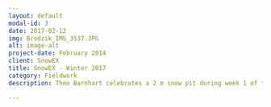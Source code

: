 ```yaml
---
layout: default
modal-id: 3
date: 2017-02-12
img: Brodzik_IMG_3537.JPG 
alt: image-alt
project-date: February 2014
client: SnowEX
title: SnowEX - Winter 2017
category: Fieldwork
description: Theo Barnhart celebrates a 2 m snow pit during week 1 of the 2017 NASA SnowEX campaign on Grand Mesa, CO. Many members of HOAR helped with SnowEX fieldwork during the fall of 2016 and winter 2017. Photo Credit - Mary Jo Brodzik

---
```

